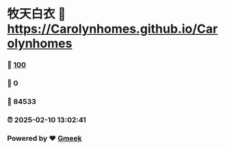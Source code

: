 # 牧天白衣 :link: https://Carolynhomes.github.io/Carolynhomes 
### :page_facing_up: [100](https://Carolynhomes.github.io/Carolynhomes/tag.html) 
### :speech_balloon: 0 
### :hibiscus: 84533 
### :alarm_clock: 2025-02-10 13:02:41 
### Powered by :heart: [Gmeek](https://github.com/Meekdai/Gmeek)
